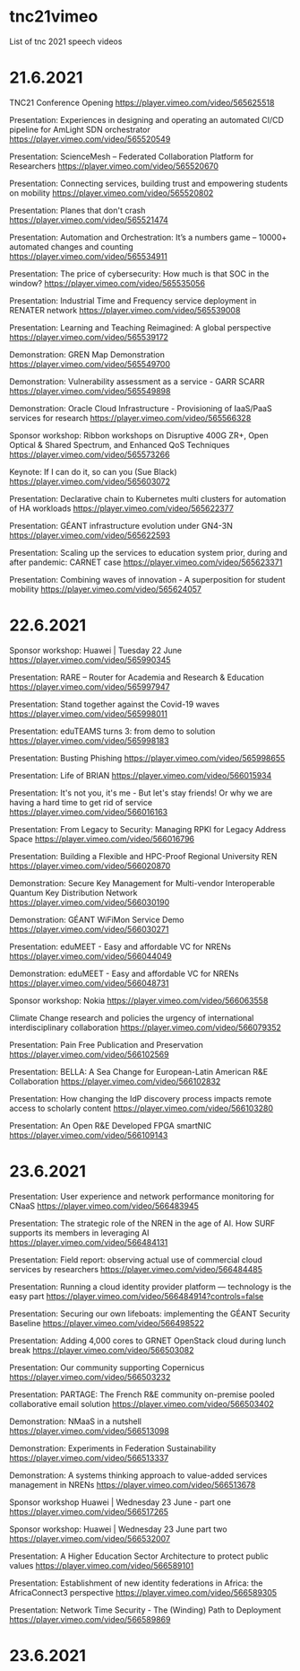 # tnc21vimeo
List of tnc 2021 speech videos


# 21.6.2021

TNC21 Conference Opening
https://player.vimeo.com/video/565625518

Presentation: Experiences in designing and operating an automated CI/CD pipeline for AmLight SDN orchestrator
https://player.vimeo.com/video/565520549

Presentation: ScienceMesh – Federated Collaboration Platform for Researchers
https://player.vimeo.com/video/565520670

Presentation: Connecting services, building trust and empowering students on mobility
https://player.vimeo.com/video/565520802

Presentation: Planes that don't crash
https://player.vimeo.com/video/565521474

Presentation: Automation and Orchestration: It’s a numbers game – 10000+ automated changes and counting
https://player.vimeo.com/video/565534911

Presentation: The price of cybersecurity: How much is that SOC in the window?
https://player.vimeo.com/video/565535056

Presentation: Industrial Time and Frequency service deployment in RENATER network
https://player.vimeo.com/video/565539008

Presentation: Learning and Teaching Reimagined: A global perspective
https://player.vimeo.com/video/565539172

Demonstration: GREN Map Demonstration
https://player.vimeo.com/video/565549700

Demonstration: Vulnerability assessment as a service - GARR SCARR
https://player.vimeo.com/video/565549898

Demonstration: Oracle Cloud Infrastructure - Provisioning of IaaS/PaaS services for research
https://player.vimeo.com/video/565566328

Sponsor workshop: Ribbon workshops on Disruptive 400G ZR+, Open Optical & Shared Spectrum, and Enhanced QoS Techniques
https://player.vimeo.com/video/565573266

Keynote: If I can do it, so can you (Sue Black)
https://player.vimeo.com/video/565603072

Presentation: Declarative chain to Kubernetes multi clusters for automation of HA workloads
https://player.vimeo.com/video/565622377

Presentation: GÉANT infrastructure evolution under GN4-3N
https://player.vimeo.com/video/565622593

Presentation: Scaling up the services to education system prior, during and after pandemic: CARNET case
https://player.vimeo.com/video/565623371

Presentation: Combining waves of innovation - A superposition for student mobility
https://player.vimeo.com/video/565624057


# 22.6.2021
Sponsor workshop: Huawei | Tuesday 22 June
https://player.vimeo.com/video/565990345

Presentation: RARE – Router for Academia and Research & Education
https://player.vimeo.com/video/565997947

Presentation: Stand together against the Covid-19 waves
https://player.vimeo.com/video/565998011

Presentation: eduTEAMS turns 3: from demo to solution
https://player.vimeo.com/video/565998183

Presentation: Busting Phishing
https://player.vimeo.com/video/565998655

Presentation: Life of BRIAN
https://player.vimeo.com/video/566015934

Presentation: It's not you, it's me - But let's stay friends! Or why we are having a hard time to get rid of service
https://player.vimeo.com/video/566016163

Presentation: From Legacy to Security: Managing RPKI for Legacy Address Space
https://player.vimeo.com/video/566016796

Presentation: Building a Flexible and HPC-Proof Regional University REN
https://player.vimeo.com/video/566020870

Demonstration: Secure Key Management for Multi-vendor Interoperable Quantum Key Distribution Network
https://player.vimeo.com/video/566030190

Demonstration: GÉANT WiFiMon Service Demo
https://player.vimeo.com/video/566030271

Presentation: eduMEET - Easy and affordable VC for NRENs
https://player.vimeo.com/video/566044049

Demonstration: eduMEET - Easy and affordable VC for NRENs
https://player.vimeo.com/video/566048731

Sponsor workshop: Nokia
https://player.vimeo.com/video/566063558

Climate Change research and policies the urgency of international interdisciplinary collaboration
https://player.vimeo.com/video/566079352

Presentation: Pain Free Publication and Preservation
https://player.vimeo.com/video/566102569

Presentation: BELLA: A Sea Change for European-Latin American R&E Collaboration
https://player.vimeo.com/video/566102832

Presentation: How changing the IdP discovery process impacts remote access to scholarly content
https://player.vimeo.com/video/566103280

Presentation: An Open R&E Developed FPGA smartNIC
https://player.vimeo.com/video/566109143


# 23.6.2021

Presentation: User experience and network performance monitoring for CNaaS
https://player.vimeo.com/video/566483945

Presentation: The strategic role of the NREN in the age of AI. How SURF supports its members in leveraging AI
https://player.vimeo.com/video/566484131

Presentation: Field report: observing actual use of commercial cloud services by researchers
https://player.vimeo.com/video/566484485

Presentation: Running a cloud identity provider platform — technology is the easy part
https://player.vimeo.com/video/566484914?controls=false

Presentation: Securing our own lifeboats: implementing the GÉANT Security Baseline
https://player.vimeo.com/video/566498522

Presentation: Adding 4,000 cores to GRNET OpenStack cloud during lunch break
https://player.vimeo.com/video/566503082

Presentation: Our community supporting Copernicus
https://player.vimeo.com/video/566503232

Presentation: PARTAGE: The French R&E community on-premise pooled collaborative email solution
https://player.vimeo.com/video/566503402

Demonstration: NMaaS in a nutshell
https://player.vimeo.com/video/566513098

Demonstration: Experiments in Federation Sustainability
https://player.vimeo.com/video/566513337

Demonstration: A systems thinking approach to value-added services management in NRENs
https://player.vimeo.com/video/566513678

Sponsor workshop Huawei | Wednesday 23 June - part one
https://player.vimeo.com/video/566517265

Sponsor workshop: Huawei | Wednesday 23 June part two
https://player.vimeo.com/video/566532007

Presentation: A Higher Education Sector Architecture to protect public values
https://player.vimeo.com/video/566589101

Presentation: Establishment of new identity federations in Africa: the AfricaConnect3 perspective
https://player.vimeo.com/video/566589305

Presentation: Network Time Security - The (Winding) Path to Deployment
https://player.vimeo.com/video/566589869


# 23.6.2021












